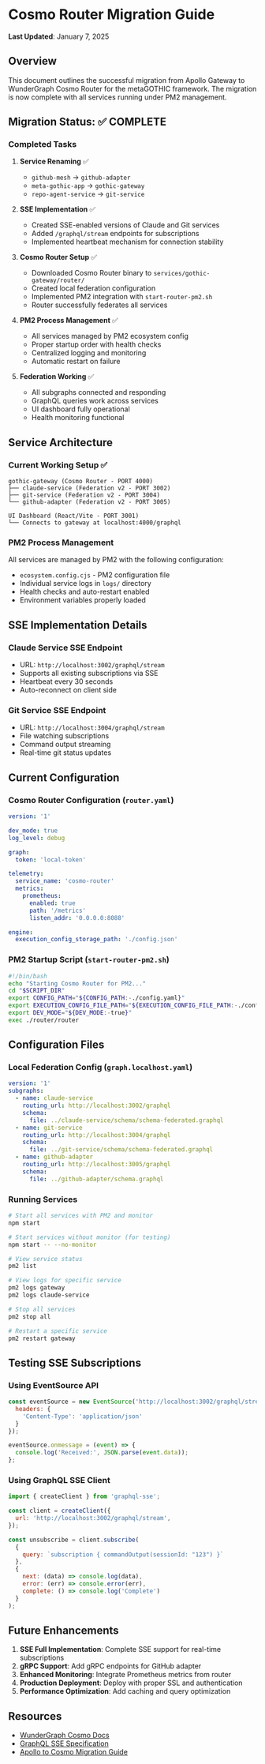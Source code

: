 # Cosmo Router Migration Guide

**Last Updated**: January 7, 2025

## Overview

This document outlines the successful migration from Apollo Gateway to WunderGraph Cosmo Router for the metaGOTHIC framework. The migration is now complete with all services running under PM2 management.

## Migration Status: ✅ COMPLETE

### Completed Tasks

1. **Service Renaming** ✅
   - `github-mesh` → `github-adapter`
   - `meta-gothic-app` → `gothic-gateway`
   - `repo-agent-service` → `git-service`

2. **SSE Implementation** ✅
   - Created SSE-enabled versions of Claude and Git services
   - Added `/graphql/stream` endpoints for subscriptions
   - Implemented heartbeat mechanism for connection stability

3. **Cosmo Router Setup** ✅
   - Downloaded Cosmo Router binary to `services/gothic-gateway/router/`
   - Created local federation configuration
   - Implemented PM2 integration with `start-router-pm2.sh`
   - Router successfully federates all services

4. **PM2 Process Management** ✅
   - All services managed by PM2 ecosystem config
   - Proper startup order with health checks
   - Centralized logging and monitoring
   - Automatic restart on failure

5. **Federation Working** ✅
   - All subgraphs connected and responding
   - GraphQL queries work across services
   - UI dashboard fully operational
   - Health monitoring functional

## Service Architecture

### Current Working Setup ✅
```
gothic-gateway (Cosmo Router - PORT 4000)
├── claude-service (Federation v2 - PORT 3002)
├── git-service (Federation v2 - PORT 3004)
└── github-adapter (Federation v2 - PORT 3005)

UI Dashboard (React/Vite - PORT 3001)
└── Connects to gateway at localhost:4000/graphql
```

### PM2 Process Management
All services are managed by PM2 with the following configuration:
- `ecosystem.config.cjs` - PM2 configuration file
- Individual service logs in `logs/` directory
- Health checks and auto-restart enabled
- Environment variables properly loaded

## SSE Implementation Details

### Claude Service SSE Endpoint
- URL: `http://localhost:3002/graphql/stream`
- Supports all existing subscriptions via SSE
- Heartbeat every 30 seconds
- Auto-reconnect on client side

### Git Service SSE Endpoint
- URL: `http://localhost:3004/graphql/stream`
- File watching subscriptions
- Command output streaming
- Real-time git status updates

## Current Configuration

### Cosmo Router Configuration (`router.yaml`)
```yaml
version: '1'

dev_mode: true
log_level: debug

graph:
  token: 'local-token'

telemetry:
  service_name: 'cosmo-router'
  metrics:
    prometheus:
      enabled: true
      path: '/metrics'
      listen_addr: '0.0.0.0:8088'

engine:
  execution_config_storage_path: './config.json'
```

### PM2 Startup Script (`start-router-pm2.sh`)
```bash
#!/bin/bash
echo "Starting Cosmo Router for PM2..."
cd "$SCRIPT_DIR"
export CONFIG_PATH="${CONFIG_PATH:-./config.yaml}"
export EXECUTION_CONFIG_FILE_PATH="${EXECUTION_CONFIG_FILE_PATH:-./config.json}"
export DEV_MODE="${DEV_MODE:-true}"
exec ./router/router
```

## Configuration Files

### Local Federation Config (`graph.localhost.yaml`)
```yaml
version: '1'
subgraphs:
  - name: claude-service
    routing_url: http://localhost:3002/graphql
    schema:
      file: ../claude-service/schema/schema-federated.graphql
  - name: git-service
    routing_url: http://localhost:3004/graphql
    schema:
      file: ../git-service/schema/schema-federated.graphql
  - name: github-adapter
    routing_url: http://localhost:3005/graphql
    schema:
      file: ../github-adapter/schema.graphql
```

### Running Services
```bash
# Start all services with PM2 and monitor
npm start

# Start services without monitor (for testing)
npm start -- --no-monitor

# View service status
pm2 list

# View logs for specific service
pm2 logs gateway
pm2 logs claude-service

# Stop all services
pm2 stop all

# Restart a specific service
pm2 restart gateway
```

## Testing SSE Subscriptions

### Using EventSource API
```javascript
const eventSource = new EventSource('http://localhost:3002/graphql/stream', {
  headers: {
    'Content-Type': 'application/json'
  }
});

eventSource.onmessage = (event) => {
  console.log('Received:', JSON.parse(event.data));
};
```

### Using GraphQL SSE Client
```javascript
import { createClient } from 'graphql-sse';

const client = createClient({
  url: 'http://localhost:3002/graphql/stream',
});

const unsubscribe = client.subscribe(
  {
    query: `subscription { commandOutput(sessionId: "123") }`
  },
  {
    next: (data) => console.log(data),
    error: (err) => console.error(err),
    complete: () => console.log('Complete')
  }
);
```

## Future Enhancements

1. **SSE Full Implementation**: Complete SSE support for real-time subscriptions
2. **gRPC Support**: Add gRPC endpoints for GitHub adapter
3. **Enhanced Monitoring**: Integrate Prometheus metrics from router
4. **Production Deployment**: Deploy with proper SSL and authentication
5. **Performance Optimization**: Add caching and query optimization

## Resources

- [WunderGraph Cosmo Docs](https://cosmo-docs.wundergraph.com/)
- [GraphQL SSE Specification](https://github.com/enisdenjo/graphql-sse)
- [Apollo to Cosmo Migration Guide](https://cosmo-docs.wundergraph.com/guides/migration/apollo)
